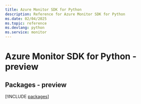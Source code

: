 ```yaml
---
title: Azure Monitor SDK for Python
description: Reference for Azure Monitor SDK for Python
ms.date: 02/04/2025
ms.topic: reference
ms.devlang: python
ms.service: monitor
---
```

# Azure Monitor SDK for Python - preview
## Packages - preview
[!INCLUDE [packages](monitor-index.md)]